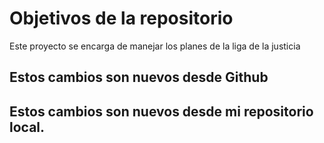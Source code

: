 # Objetivos de la repositorio

Este proyecto se encarga de manejar los planes de la liga de la justicia



## Estos cambios son nuevos desde Github
## Estos cambios son nuevos desde mi repositorio local.
